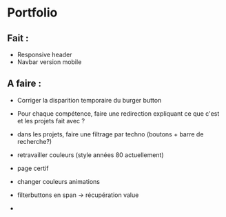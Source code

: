 # Portfolio

## Fait :

- Responsive header
- Navbar version mobile

## A faire :

- Corriger la disparition temporaire du burger button
- Pour chaque compétence, faire une redirection expliquant ce que c'est et les projets fait avec ?
- dans les projets, faire une filtrage par techno (boutons + barre de recherche?)
- retravailler couleurs (style années 80 actuellement)
- page certif
- changer couleurs animations
- filterbuttons en span -> récupération value

-
